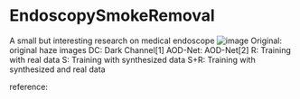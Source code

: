 # EndoscopySmokeRemoval
 A small but interesting research on medical endoscope
![image](https://github.com/ColaBreadQAQ/EndoscopySmokeRemoval/blob/master/example/example.gif)
 Original: original haze images
 DC: Dark Channel[1]
 AOD-Net: AOD-Net[2]
 R: Training with real data
 S: Training with synthesized data
 S+R: Training with synthesized and real data

 reference:
 